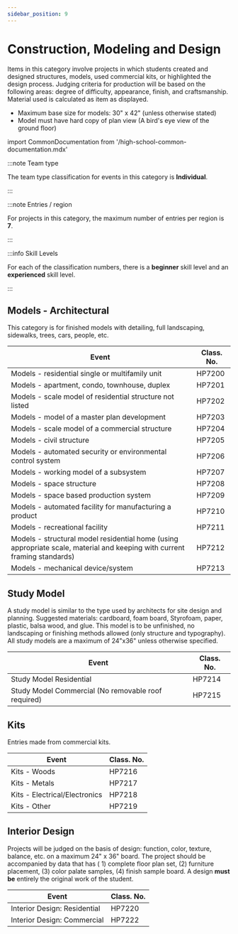 ```yaml
---
sidebar_position: 9
---
```


# Construction, Modeling and Design

Items in this category involve projects in which students created and designed structures, models, used commercial kits, or highlighted the design process. Judging criteria for production will be based on the following areas: degree of difficulty, appearance, finish, and craftsmanship. Material used is calculated as item as displayed.

- Maximum base size for models: 30" x 42" (unless otherwise stated)
- Model must have hard copy of plan view (A bird's eye view of the ground floor)

import CommonDocumentation from '/high-school-common-documentation.mdx'

<CommonDocumentation />

:::note Team type

The team type classification for events in this category is **Individual**.

:::

:::note Entries / region

For projects in this category, the maximum number of entries per region is **7**.

:::

:::info Skill Levels

For each of the classification numbers, there is a **beginner** skill level and an **experienced** skill level.

:::

## Models - Architectural

This category is for finished models with detailing, full landscaping, sidewalks, trees, cars, people, etc.

| Event                                                                                                                     | Class. No. |
| ------------------------------------------------------------------------------------------------------------------------- | ---------- |
| Models - residential single or multifamily unit                                                                           | HP7200     |
| Models - apartment, condo, townhouse, duplex                                                                              | HP7201     |
| Models - scale model of residential structure not listed                                                                  | HP7202     |
| Models - model of a master plan development                                                                               | HP7203     |
| Models - scale model of a commercial structure                                                                            | HP7204     |
| Models - civil structure                                                                                                  | HP7205     |
| Models - automated security or environmental control system                                                               | HP7206     |
| Models - working model of a subsystem                                                                                     | HP7207     |
| Models - space structure                                                                                                  | HP7208     |
| Models - space based production system                                                                                    | HP7209     |
| Models - automated facility for manufacturing a product                                                                   | HP7210     |
| Models - recreational facility                                                                                            | HP7211     |
| Models - structural model residential home (using appropriate scale, material and keeping with current framing standards) | HP7212     |
| Models - mechanical device/system                                                                                         | HP7213     |

## Study Model

A study model is similar to the type used by architects for site design and planning. Suggested materials: cardboard, foam board, Styrofoam, paper, plastic, balsa wood, and glue. This model is to be unfinished, no landscaping or finishing methods allowed (only structure and typography). All study models are a maximum of 24"x36" unless otherwise specified.

| Event                                               | Class. No. |
| --------------------------------------------------- | ---------- |
| Study Model Residential                             | HP7214     |
| Study Model Commercial (No removable roof required) | HP7215     |

## Kits

Entries made from commercial kits.

| Event                         | Class. No. |
| ----------------------------- | ---------- |
| Kits - Woods                  | HP7216     |
| Kits - Metals                 | HP7217     |
| Kits - Electrical/Electronics | HP7218     |
| Kits - Other                  | HP7219     |

## Interior Design

Projects will be judged on the basis of design: function, color, texture, balance, etc. on a maximum 24" x 36" board. The project should be accompanied by data that has ( 1) complete floor plan set, (2) furniture placement, (3) color palate samples, (4) finish sample board. A design **must be** entirely the original work of the student.

| Event                        | Class. No. |
| ---------------------------- | ---------- |
| Interior Design: Residential | HP7220     |
| Interior Design: Commercial  | HP7222     |
